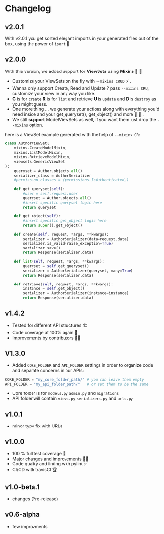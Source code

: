 # Changelog

## v2.0.1

With v2.0.1 you get sorted elegant imports in your generated files out of the box, using the power of `isort` 🤖

## v2.0.0

With this version, we added support for **ViewSets** using **Mixins** 🥳 🎉

- Customize your ViewSets on the fly with `--mixins CRUD` ⚡ .
- Wanna only support Create, Read and Update ? pass `--mixins CRU`, customize your view in any way you like.
- **C** is for `create` **R** is for `list` and retrieve **U** is `update` and **D** is `destroy` as you might guess.
- One more thing ... we generate your actions along with everything you'd need inside and your get_queryset(), get_object() and more 🚀 🤖 .
- We still **support** ModelViewSets as well, if you want them just drop the `--mixins` option.

here is a ViewSet example generated with the help of `--mixins CR`:

```python
class AuthorViewSet(
    mixins.CreateModelMixin,
    mixins.ListModelMixin,
    mixins.RetrieveModelMixin,
    viewsets.GenericViewSet
):
    queryset = Author.objects.all()
    serializer_class = AuthorSerializer
    #permission_classes = (permissions.IsAuthenticated,)

    def get_queryset(self):
        #user = self.request.user
        queryset = Author.objects.all()
        #insert specific queryset logic here
        return queryset

    def get_object(self):
        #insert specific get_object logic here
        return super().get_object()

    def create(self, request, *args, **kwargs):
        serializer = AuthorSerializer(data=request.data)
        serializer.is_valid(raise_exception=True)
        serializer.save()
        return Response(serializer.data)

    def list(self, request, *args, **kwargs):
        queryset = self.get_queryset()
        serializer = AuthorSerializer(queryset, many=True)
        return Response(serializer.data)

    def retrieve(self, request, *args, **kwargs):
        instance = self.get_object()
        serializer = AuthorSerializer(instance=instance)
        return Response(serializer.data)
```

## v1.4.2

- Tested for different API structures 🏗️
- Code coverage at 100% again 👀
- Improvements by contributors 👍🏻

## V1.3.0

- Added `CORE_FOLDER` and `API_FOLDER` settings in order to organize code and separate concerns in our APIs:

```py
CORE_FOLDER = "my_core_folder_path/" # you can leave them empty
API_FOLDER = "my_api_folder_path/"   # or set them to be the same
```

- Core folder is for `models.py` `admin.py` and `migrations`
- API folder will contain `views.py` `serializers.py` and `urls.py`

## v1.0.1

- minor typo fix with URLs

## v1.0.0

- 100 % full test coverage 🚀
- Major changes and improvements 👍🏻
- Code quality and linting with pylint ✅
- CI/CD with travisCI 🏆

## v1.0-beta.1

- changes (Pre-release)

## v0.6-alpha

- few improvments
